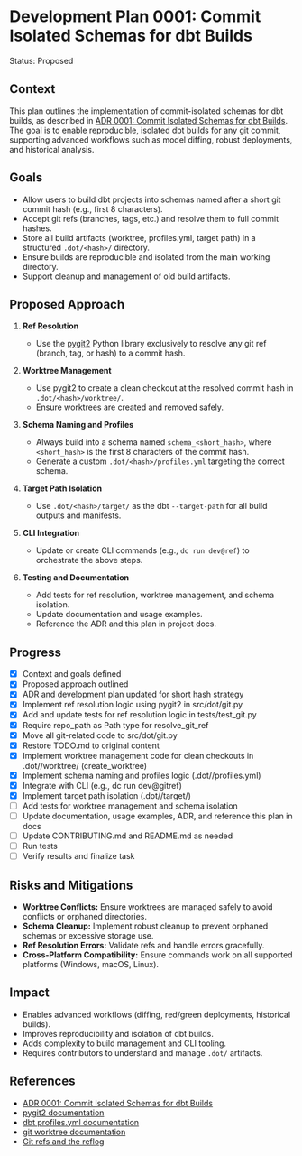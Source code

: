 # Development Plan 0001: Commit Isolated Schemas for dbt Builds
Status: Proposed

## Context

This plan outlines the implementation of commit-isolated schemas for dbt builds, as described in [ADR 0001: Commit Isolated Schemas for dbt Builds](../adr/0001-commit-isolated-schemas.md). The goal is to enable reproducible, isolated dbt builds for any git commit, supporting advanced workflows such as model diffing, robust deployments, and historical analysis.

## Goals

- Allow users to build dbt projects into schemas named after a short git commit hash (e.g., first 8 characters).
- Accept git refs (branches, tags, etc.) and resolve them to full commit hashes.
- Store all build artifacts (worktree, profiles.yml, target path) in a structured `.dot/<hash>/` directory.
- Ensure builds are reproducible and isolated from the main working directory.
- Support cleanup and management of old build artifacts.

## Proposed Approach

1. **Ref Resolution**
   - Use the [pygit2](https://www.pygit2.org/) Python library exclusively to resolve any git ref (branch, tag, or hash) to a commit hash.

2. **Worktree Management**
   - Use pygit2 to create a clean checkout at the resolved commit hash in `.dot/<hash>/worktree/`.
   - Ensure worktrees are created and removed safely.

3. **Schema Naming and Profiles**
   - Always build into a schema named `schema_<short_hash>`, where `<short_hash>` is the first 8 characters of the commit hash.
   - Generate a custom `.dot/<hash>/profiles.yml` targeting the correct schema.

4. **Target Path Isolation**
   - Use `.dot/<hash>/target/` as the dbt `--target-path` for all build outputs and manifests.

5. **CLI Integration**
   - Update or create CLI commands (e.g., `dc run dev@ref`) to orchestrate the above steps.

6. **Testing and Documentation**
   - Add tests for ref resolution, worktree management, and schema isolation.
   - Update documentation and usage examples.
   - Reference the ADR and this plan in project docs.

## Progress

- [x] Context and goals defined
- [x] Proposed approach outlined
- [x] ADR and development plan updated for short hash strategy
- [x] Implement ref resolution logic using pygit2 in src/dot/git.py
- [x] Add and update tests for ref resolution logic in tests/test_git.py
- [x] Require repo_path as Path type for resolve_git_ref
- [x] Move all git-related code to src/dot/git.py
- [x] Restore TODO.md to original content
- [x] Implement worktree management code for clean checkouts in .dot/<hash>/worktree/ (create_worktree)
- [x] Implement schema naming and profiles logic (.dot/<hash>/profiles.yml)
- [x] Integrate with CLI (e.g., dc run dev@gitref)
- [x] Implement target path isolation (.dot/<hash>/target/)
- [ ] Add tests for worktree management and schema isolation
- [ ] Update documentation, usage examples, ADR, and reference this plan in docs
- [ ] Update CONTRIBUTING.md and README.md as needed
- [ ] Run tests
- [ ] Verify results and finalize task

## Risks and Mitigations

- **Worktree Conflicts:** Ensure worktrees are managed safely to avoid conflicts or orphaned directories.
- **Schema Cleanup:** Implement robust cleanup to prevent orphaned schemas or excessive storage use.
- **Ref Resolution Errors:** Validate refs and handle errors gracefully.
- **Cross-Platform Compatibility:** Ensure commands work on all supported platforms (Windows, macOS, Linux).

## Impact

- Enables advanced workflows (diffing, red/green deployments, historical builds).
- Improves reproducibility and isolation of dbt builds.
- Adds complexity to build management and CLI tooling.
- Requires contributors to understand and manage `.dot/` artifacts.

## References

- [ADR 0001: Commit Isolated Schemas for dbt Builds](../adr/0001-commit-isolated-schemas.md)
- [pygit2 documentation](https://www.pygit2.org/)
- [dbt profiles.yml documentation](https://docs.getdbt.com/docs/core/connect-data-platform/profiles.yml)
- [git worktree documentation](https://git-scm.com/docs/git-worktree)
- [Git refs and the reflog](https://www.atlassian.com/git/tutorials/refs-and-the-reflog)

